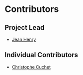 # Contributors

## Project Lead

* [Jean Henry](https://github.com/ansjhenry)

## Individual Contributors

* [Christophe Cuchet](https://github.com/ansccuchet)
